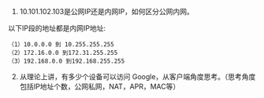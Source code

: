 1. 10.101.102.103是公网IP还是内网IP，如何区分公网内网。

以下IP段的地址都是内网IP地址:

    （1）10.0.0.0 到 10.255.255.255
    （2）172.16.0.0 到172.31.255.255
    （3）192.168.0.0 到192.168.255.255

2. 从理论上讲，有多少个设备可以访问 Google，从客户端角度思考。（思考角度包括IP地址个数，公网私网，NAT，APR，MAC等）